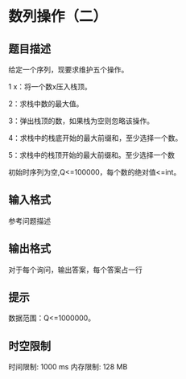 # 数列操作（二）

## 题目描述

给定一个序列，现要求维护五个操作。

1 x：将一个数x压入栈顶。

2：求栈中数的最大值。

3：弹出栈顶的数，如果栈为空则忽略该操作。

4：求栈中的栈底开始的最大前缀和，至少选择一个数。

5：求栈中的栈顶开始的最大前缀和。至少选择一个数

初始时序列为空,Q<=100000，每个数的绝对值<=int。

## 输入格式

参考问题描述

## 输出格式

对于每个询问，输出答案，每个答案占一行

## 提示

数据范围：Q<=1000000。

## 时空限制

时间限制: 1000 ms
内存限制: 128 MB
